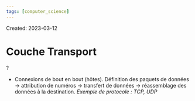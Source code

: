 ```yaml
---
tags: [computer_science] 
---
```

Created: 2023-03-12

# Couche Transport
?
- Connexions de bout en bout (hôtes). Définition des paquets de données -> attribution de numéros -> transfert de données -> réassemblage des données à la destination. *Exemple de protocole : TCP, UDP*
<!--SR:!2023-04-05,15,230-->